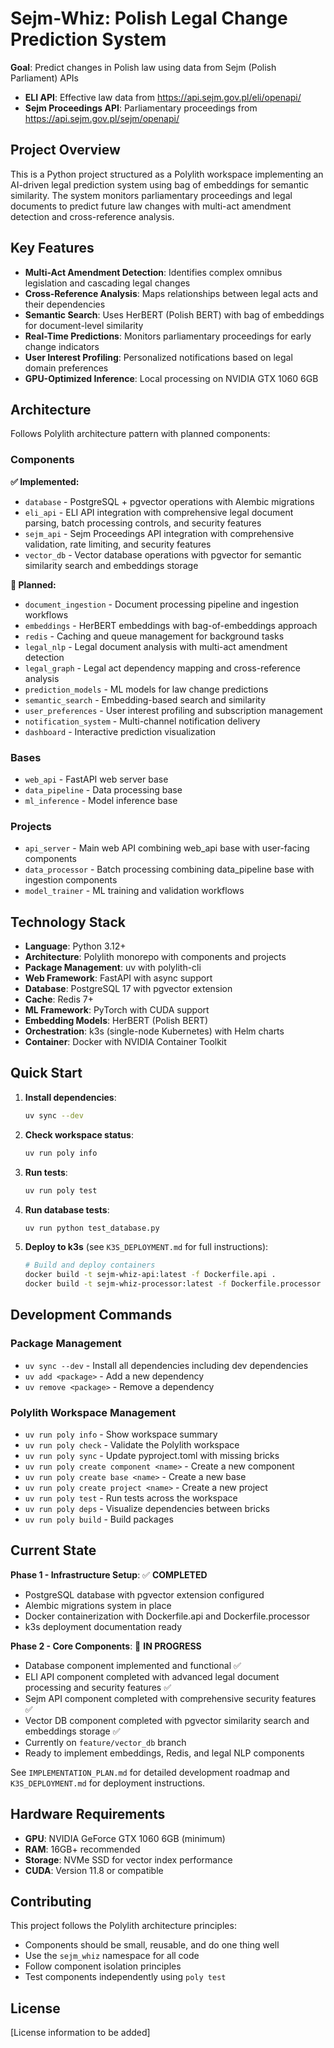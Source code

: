 # Sejm-Whiz: Polish Legal Change Prediction System

**Goal**: Predict changes in Polish law using data from Sejm (Polish Parliament) APIs
- **ELI API**: Effective law data from https://api.sejm.gov.pl/eli/openapi/
- **Sejm Proceedings API**: Parliamentary proceedings from https://api.sejm.gov.pl/sejm/openapi/

## Project Overview

This is a Python project structured as a Polylith workspace implementing an AI-driven legal prediction system using bag of embeddings for semantic similarity. The system monitors parliamentary proceedings and legal documents to predict future law changes with multi-act amendment detection and cross-reference analysis.

## Key Features

- **Multi-Act Amendment Detection**: Identifies complex omnibus legislation and cascading legal changes
- **Cross-Reference Analysis**: Maps relationships between legal acts and their dependencies
- **Semantic Search**: Uses HerBERT (Polish BERT) with bag of embeddings for document-level similarity
- **Real-Time Predictions**: Monitors parliamentary proceedings for early change indicators
- **User Interest Profiling**: Personalized notifications based on legal domain preferences
- **GPU-Optimized Inference**: Local processing on NVIDIA GTX 1060 6GB

## Architecture

Follows Polylith architecture pattern with planned components:

### Components

**✅ Implemented:**
- `database` - PostgreSQL + pgvector operations with Alembic migrations
- `eli_api` - ELI API integration with comprehensive legal document parsing, batch processing controls, and security features
- `sejm_api` - Sejm Proceedings API integration with comprehensive validation, rate limiting, and security features
- `vector_db` - Vector database operations with pgvector for semantic similarity search and embeddings storage

**🚧 Planned:**
- `document_ingestion` - Document processing pipeline and ingestion workflows
- `embeddings` - HerBERT embeddings with bag-of-embeddings approach
- `redis` - Caching and queue management for background tasks
- `legal_nlp` - Legal document analysis with multi-act amendment detection
- `legal_graph` - Legal act dependency mapping and cross-reference analysis
- `prediction_models` - ML models for law change predictions
- `semantic_search` - Embedding-based search and similarity
- `user_preferences` - User interest profiling and subscription management
- `notification_system` - Multi-channel notification delivery
- `dashboard` - Interactive prediction visualization

### Bases
- `web_api` - FastAPI web server base
- `data_pipeline` - Data processing base
- `ml_inference` - Model inference base

### Projects
- `api_server` - Main web API combining web_api base with user-facing components
- `data_processor` - Batch processing combining data_pipeline base with ingestion components
- `model_trainer` - ML training and validation workflows

## Technology Stack

- **Language**: Python 3.12+
- **Architecture**: Polylith monorepo with components and projects
- **Package Management**: uv with polylith-cli
- **Web Framework**: FastAPI with async support
- **Database**: PostgreSQL 17 with pgvector extension
- **Cache**: Redis 7+
- **ML Framework**: PyTorch with CUDA support
- **Embedding Models**: HerBERT (Polish BERT)
- **Orchestration**: k3s (single-node Kubernetes) with Helm charts
- **Container**: Docker with NVIDIA Container Toolkit

## Quick Start

1. **Install dependencies**:
   ```bash
   uv sync --dev
   ```

2. **Check workspace status**:
   ```bash
   uv run poly info
   ```

3. **Run tests**:
   ```bash
   uv run poly test
   ```

4. **Run database tests**:
   ```bash
   uv run python test_database.py
   ```

5. **Deploy to k3s** (see `K3S_DEPLOYMENT.md` for full instructions):
   ```bash
   # Build and deploy containers
   docker build -t sejm-whiz-api:latest -f Dockerfile.api .
   docker build -t sejm-whiz-processor:latest -f Dockerfile.processor .
   ```

## Development Commands

### Package Management
- `uv sync --dev` - Install all dependencies including dev dependencies
- `uv add <package>` - Add a new dependency
- `uv remove <package>` - Remove a dependency

### Polylith Workspace Management
- `uv run poly info` - Show workspace summary
- `uv run poly check` - Validate the Polylith workspace
- `uv run poly sync` - Update pyproject.toml with missing bricks
- `uv run poly create component <name>` - Create a new component
- `uv run poly create base <name>` - Create a new base
- `uv run poly create project <name>` - Create a new project
- `uv run poly test` - Run tests across the workspace
- `uv run poly deps` - Visualize dependencies between bricks
- `uv run poly build` - Build packages

## Current State

**Phase 1 - Infrastructure Setup**: ✅ **COMPLETED**
- PostgreSQL database with pgvector extension configured
- Alembic migrations system in place
- Docker containerization with Dockerfile.api and Dockerfile.processor
- k3s deployment documentation ready

**Phase 2 - Core Components**: 🚧 **IN PROGRESS**
- Database component implemented and functional ✅
- ELI API component completed with advanced legal document processing and security features ✅
- Sejm API component completed with comprehensive security features ✅
- Vector DB component completed with pgvector similarity search and embeddings storage ✅
- Currently on `feature/vector_db` branch
- Ready to implement embeddings, Redis, and legal NLP components

See `IMPLEMENTATION_PLAN.md` for detailed development roadmap and `K3S_DEPLOYMENT.md` for deployment instructions.

## Hardware Requirements

- **GPU**: NVIDIA GeForce GTX 1060 6GB (minimum)
- **RAM**: 16GB+ recommended
- **Storage**: NVMe SSD for vector index performance
- **CUDA**: Version 11.8 or compatible

## Contributing

This project follows the Polylith architecture principles:
- Components should be small, reusable, and do one thing well
- Use the `sejm_whiz` namespace for all code
- Follow component isolation principles
- Test components independently using `poly test`

## License

[License information to be added]
